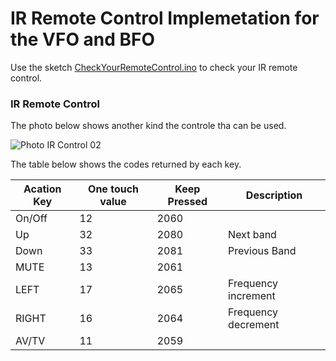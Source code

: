 # IR Remote Control Implemetation for the VFO and BFO


Use the sketch [CheckYourRemoteControl.ino](https://github.com/pu2clr/VFO_BFO_OLED_ARDUINO/blob/master/Experiments/IRController/CheckYourRemoteControl/CheckYourRemoteControl.ino) to check your IR remote control. 


### IR Remote Control 

The photo below shows another kind the controle tha can be used. 

![Photo IR Control 02](https://github.com/pu2clr/ATU-with-IR-and-Android-for-Magnetic-Loop/blob/master/Photos/photo_ir_02.png)

The table below shows the codes returned by each key. 

| Acation Key | One touch value | Keep Pressed |  Description    |
| ------- | --------------  | -----------  | ---------------     |
| On/Off  |   12            | 2060         |                     | 
| Up      |   32        	| 2080         | Next band           |          
| Down    |   33    		| 2081         | Previous Band       |             
| MUTE    |   13    		| 2061         |                     |
| LEFT    |   17            | 2065         | Frequency increment |                 
| RIGHT   |   16            | 2064         | Frequency decrement |                  
| AV/TV   |   11            | 2059         |                     |


